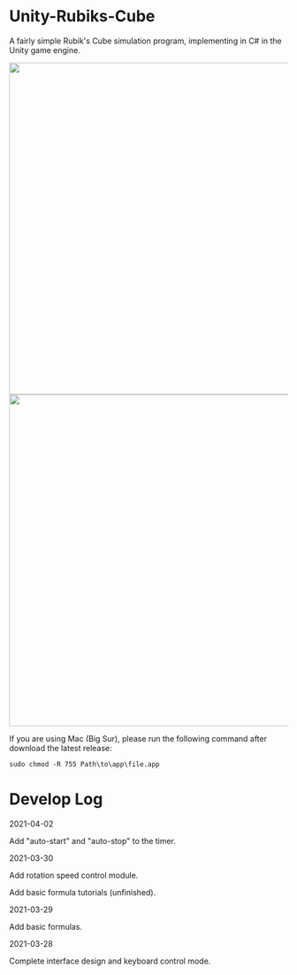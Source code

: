 # Unity-Rubiks-Cube
A fairly simple Rubik's Cube simulation program, implementing in C# in the Unity game engine.

<img src="pics/screen_0.PNG" width="600">

<img src="pics/Project-1.gif" width="600">

If you are using Mac (Big Sur), please run the following command after download the latest release:

``
  sudo chmod -R 755 Path\to\app\file.app
``

# Develop Log

2021-04-02

Add "auto-start" and "auto-stop" to the timer.

2021-03-30

Add rotation speed control module.

Add basic formula tutorials (unfinished).

2021-03-29

Add basic formulas.

2021-03-28

Complete interface design and keyboard control mode.
